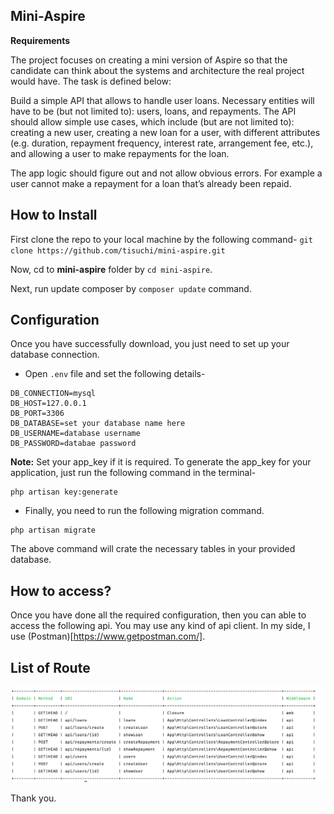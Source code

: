 ## Mini-Aspire

**Requirements**

The project focuses on creating a mini version of Aspire so that the candidate can think about the systems and architecture the real project would have. The task is defined below:

Build a simple API that allows to handle user loans. Necessary entities will have to be (but not limited to): users, loans, and repayments.
The API should allow simple use cases, which include (but are not limited to): creating a new user, creating a new loan for a user, with different attributes (e.g. duration, repayment frequency, interest rate, arrangement fee, etc.), and allowing a user to make repayments for the loan.

The app logic should figure out and not allow obvious errors. For example a user cannot make a repayment for a loan that’s already been repaid.


## How to Install
First clone the repo to your local machine by the following command-
`
git clone https://github.com/tisuchi/mini-aspire.git
`

Now, cd to **mini-aspire** folder by `cd mini-aspire`. 

Next, run update composer by `composer update` command. 


## Configuration 
Once you have successfully download, you just need to set up your database connection. 
- Open `.env` file and set the following details-
```
DB_CONNECTION=mysql
DB_HOST=127.0.0.1
DB_PORT=3306
DB_DATABASE=set your database name here
DB_USERNAME=database username 
DB_PASSWORD=databae password
```

**Note:** Set your app_key if it is required. To generate the app_key for your application, just run the following command in the terminal-
```
php artisan key:generate
```

- Finally, you need to run the following migration command. 
```
php artisan migrate
```
The above command will crate the necessary tables in your provided database. 



## How to access?
Once you have done all the required configuration, then you can able to access the following api. You may use any kind of api client. In my side, I use (Postman)[https://www.getpostman.com/]. 


## List of Route
![list of rout](https://github.com/tisuchi/mini-aspire/blob/master/screenshot/001.png)

Thank you.
